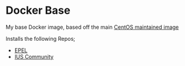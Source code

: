 Docker Base
=============

My base Docker image, based off the main [CentOS maintained image](https://registry.hub.docker.com/_/centos/)

Installs the following Repos;

- [EPEL](https://fedoraproject.org/wiki/EPEL)
- [IUS Community](https://iuscommunity.org)
